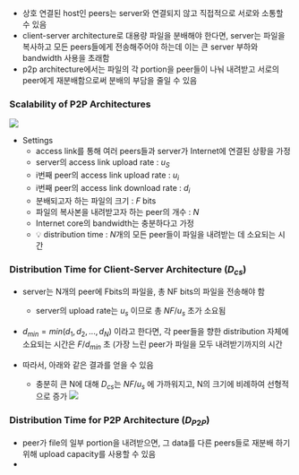 - 상호 연결된 host인 peers는 server와 연결되지 않고 직접적으로 서로와 소통할 수 있음
- client-server architecture로 대용량 파일을 분배해야 한다면, server는 파일을 복사하고 모든 peers들에게 전송해주어야 하는데 이는 큰 server 부하와 bandwidth 사용을 초래함
- p2p architecture에서는 파일의 각 portion을 peer들이 나눠 내려받고 서로의 peer에게 재분배함으로써 분배의 부담을 줄일 수 있음

### Scalability of P2P Architectures
![](https://i.imgur.com/uxiZfT7.png)
- Settings
	- access link를 통해 여러 peers들과 server가 Internet에 연결된 상황을 가정
	- server의 access link upload rate : $u_S$
	- i번째 peer의 access link upload rate : $u_i$
	- i번째 peer의 access link download rate : $d_i$
	- 분배되고자 하는 파일의 크기 : $F$ bits
	- 파일의 복사본을 내려받고자 하는 peer의 개수 : $N$
	- Internet core의 bandwidth는 충분하다고 가정
	- 💡 distribution time : $N$개의 모든 peer들이 파일을 내려받는 데 소요되는 시간

### Distribution Time for Client-Server Architecture ($D_{cs}$)
- server는 N개의 peer에 Fbits의 파일을, 총 NF bits의 파일을 전송해야 함
	- server의 upload rate는 $u_s$ 이므로 총 $NF/u_s$ 초가 소요됨
- $d_{min} = min(d_1, d_2,  ..., d_N)$ 이라고 한다면, 각 peer들을 향한 distribution 자체에 소요되는 시간은 $F/d_{min}$ 초 (가장 느린 peer가 파일을 모두 내려받기까지의 시간

- 따라서, 아래와 같은 결과를 얻을 수 있음
	- 충분히 큰 N에 대해 $D_{cs}$는  $NF/u_s$ 에 가까워지고, N의 크기에 비례하여 선형적으로 증가
![](https://i.imgur.com/7r6rxjz.png)

### Distribution Time for P2P Architecture ($D_{P2P}$)
- peer가 file의 일부 portion을 내려받으면, 그 data를 다른 peers들로 재분배 하기 위해 upload capacity를 사용할 수 있음
- 

